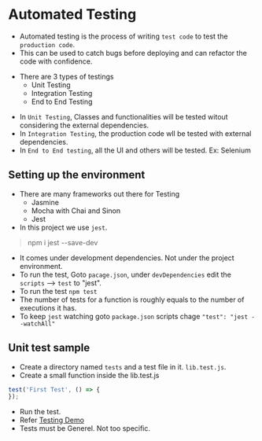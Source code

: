 # Automated Testing

- Automated testing is the process of writing `test code` to test the `production code`.
- This can be used to catch bugs before deploying and can refactor the code with confidence.
* There are 3 types of testings
    * Unit Testing
    * Integration Testing
    * End to End Testing
- In `Unit Testing`, Classes and functionalities will be tested witout considering the external dependencies.
- In `Integration Testing`, the production code wll be tested with external dependencies.
- In `End to End testing`, all the UI and others will be tested. Ex: Selenium

## Setting up the environment

* There are many frameworks out there for Testing
    * Jasmine
    * Mocha with Chai and Sinon
    * Jest
* In this project we use `jest`.
> npm i jest --save-dev  
* It comes under development dependencies. Not under the project environment.
* To run the test, Goto `pacage.json`, under `devDependencies` edit the `scripts` --> `test` to "jest".
* To run the test `npm test`
* The number of tests for a function is roughly equals to the number of executions it has.
* To keep `jest` watching goto `package.json` scripts chage `"test": "jest --watchAll"`

## Unit test sample

* Create a directory named `tests` and a test file in it. `lib.test.js`.
* Create a small function inside the lib.test.js
```javascript
test('First Test', () => {
});
```
* Run the test.
* Refer [Testing Demo](../Exercises/testing-demo/)
* Tests must be Generel. Not too specific.